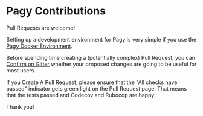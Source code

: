 # Pagy Contributions

Pull Requests are welcome!

Setting up a development environment for Pagy is very simple if you use the [Pagy Docker Environment](https://github.com/ddnexus/pagy/tree/master/docker).

Before spending time creating a (potentially complex) Pull Request, you can [Confirm on Gitter](https://gitter.im/ruby-pagy/Lobby) whether your proposed changes are going to be useful for most users.

If you Create A Pull Request, please ensure that the "All checks have passed" indicator gets green light on the Pull Request page. That means that the tests passed and Codecov and Rubocop are happy.

Thank you!
